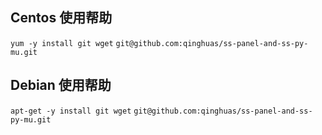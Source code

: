Centos 使用帮助
---
`yum -y install git wget`
`git@github.com:qinghuas/ss-panel-and-ss-py-mu.git`

Debian 使用帮助
---
`apt-get -y install git wget`
`git@github.com:qinghuas/ss-panel-and-ss-py-mu.git`
